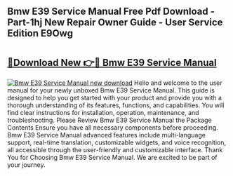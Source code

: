 ## Bmw E39 Service Manual Free Pdf Download - Part-1hj New Repair Owner Guide - User Service Edition E9Owg

# <h2><a href="http://bc70988.oget.top/?id=Bmw+E39+Service+Manual">🔗Download New 👉🔴 Bmw E39 Service Manual</a></h2>

[![Bmw E39 Service Manual new download](https://i.imgur.com/5g1atiW.png)](http://bc70988.oget.top/?id=Bmw+E39+Service+Manual)
Hello and welcome to the user manual for your newly unboxed Bmw E39 Service Manual. This guide is designed to help you get started with your product and provide you with a thorough understanding of its features, functions, and capabilities. You will find clear instructions for installation, operation, maintenance, and troubleshooting. Please Review Bmw E39 Service Manual the Package Contents Ensure you have all necessary components before proceeding. Bmw E39 Service Manual advanced features include multi-language support, real-time translation, customizable widgets, and voice recognition, all accessible through the user-friendly and customizable interface. Thank You for Choosing Bmw E39 Service Manual. We are excited to be part of your journey.
